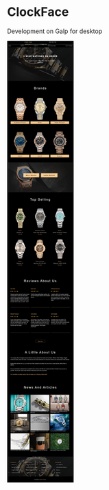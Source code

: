 # ClockFace

Development on Galp for desktop

![image](https://github.com/JSDID/ClockFace/blob/developer/dist/assets/img/screen.jpeg)
